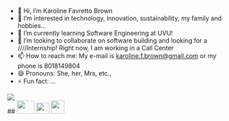 - 👋 Hi, I’m Karoline Favretto Brown
- 👀 I’m interested in technology, innovation, sustainability, my family and hobbies...
- 🌱 I’m currently learning Software Engineering at UVU!
- 💞️ I’m looking to collaborate on software building and looking for a ////Internship! Right now, I am working in a Call Center
- 📫 How to reach me: My e-mail is karoline.f.brown@gmail.com or my phone is 8018149804
- 😄 Pronouns: She, her, Mrs, etc.,
- ⚡ Fun fact: ...

<!---
Kalykafattoo/Kalykafattoo is a ✨ special ✨ repository because its `README.md` (this file) appears on your GitHub profile.
You can click the Preview link to take a look at your changes.
--->
<div>
<picture>
  <source srcset="https://github-readme-stats.vercel.app/api?username=Kalykafattoo&show_icons=true&theme=dracula"
    media="(prefers-color-scheme: dark)"/>
  <source srcset="https://github-readme-stats.vercel.app/api?username=Kalykafattoo&show_icons=true"
    media="(prefers-color-scheme: light), (prefers-color-scheme: no-preference)"/>
  <img src="https://github-readme-stats.vercel.app/api?username=Kalykafattoo&show_icons=true" />
</picture>
</div>
##
<di>
  <img src="https://cdn.jsdelivr.net/gh/devicons/devicon@latest/icons/html5/html5-original-wordmark.svg" height="30" width="40"/>
  <img src="https://cdn.jsdelivr.net/gh/devicons/devicon@latest/icons/javascript/javascript-original.svg" height="25" width="30"/>
  <img src="https://cdn.jsdelivr.net/gh/devicons/devicon@latest/icons/css3/css3-original-wordmark.svg" height="30 width="40"/> 
  </div>
